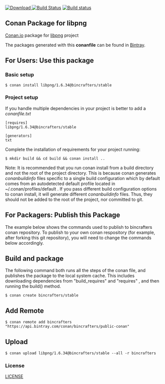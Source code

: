 [ ![Download](https://api.bintray.com/packages/bincrafters/public-conan/libpng%3Abincrafters/images/download.svg?version=1.6.34%3Astable) ](https://bintray.com/bincrafters/public-conan/libpng%3Abincrafters/1.6.34%3Astable/link)
[![Build Status](https://travis-ci.org/bincrafters/conan-libpng.svg?branch=stable%2F1.6.34)](https://travis-ci.org/bincrafters/conan-libpng)
[![Build status](https://ci.appveyor.com/api/projects/status/dx35hcljverrdpi5/branch/stable/1.6.34?svg=true)](https://ci.appveyor.com/project/BinCrafters/conan-libpng/branch/testing/1.6.34)

## Conan Package for libpng

[Conan.io](https://conan.io) package for [libpng](http://www.libpng.org/pub/png/libpng.html) project

The packages generated with this **conanfile** can be found in [Bintray](https://bintray.com/bincrafters/public-conan/libpng%3Abincrafters).

## For Users: Use this package

### Basic setup

    $ conan install libpng/1.6.34@bincrafters/stable

### Project setup

If you handle multiple dependencies in your project is better to add a *conanfile.txt*

    [requires]
    libpng/1.6.34@bincrafters/stable

    [generators]
    txt

Complete the installation of requirements for your project running:

    $ mkdir build && cd build && conan install ..

Note: It is recommended that you run conan install from a build directory and not the root of the project directory.  This is because conan generates *conanbuildinfo* files specific to a single build configuration which by default comes from an autodetected default profile located in ~/.conan/profiles/default .  If you pass different build configuration options to conan install, it will generate different *conanbuildinfo* files.  Thus, they should not be added to the root of the project, nor committed to git.

## For Packagers: Publish this Package

The example below shows the commands used to publish to bincrafters conan repository. To publish to your own conan respository (for example, after forking this git repository), you will need to change the commands below accordingly.

## Build and package

The following command both runs all the steps of the conan file, and publishes the package to the local system cache.  This includes downloading dependencies from "build_requires" and "requires" , and then running the build() method.

    $ conan create bincrafters/stable

## Add Remote

    $ conan remote add bincrafters "https://api.bintray.com/conan/bincrafters/public-conan"

## Upload

    $ conan upload libpng/1.6.34@bincrafters/stable --all -r bincrafters

### License
[LICENSE](LICENSE)
